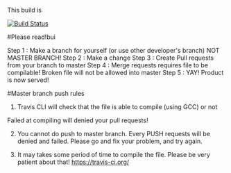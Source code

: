 This build is

[![Build Status](https://travis-ci.org/sagelga/TravisCLITest.svg?branch=master)](https://travis-ci.org/sagelga/TravisCLITest)

#Please read!bui

Step 1 : Make a branch for yourself (or use other developer's branch) NOT MASTER BRANCH!
Step 2 : Make a change
Step 3 : Create Pull requests from your branch to master
Step 4 : Merge requests requires file to be compilable! Broken file will not be allowed into master
Step 5 : YAY! Product is now served!

#Master branch push rules
1) Travis CLI will check that the file is able to compile (using GCC) or not

Failed at compiling will denied your pull requests!

2) You cannot do push to master branch. Every PUSH requests will be denied and failed. Please go and fix your problem, and try again.

3) It may takes some period of time to compile the file. Please be very patient about that!
https://travis-ci.org/
